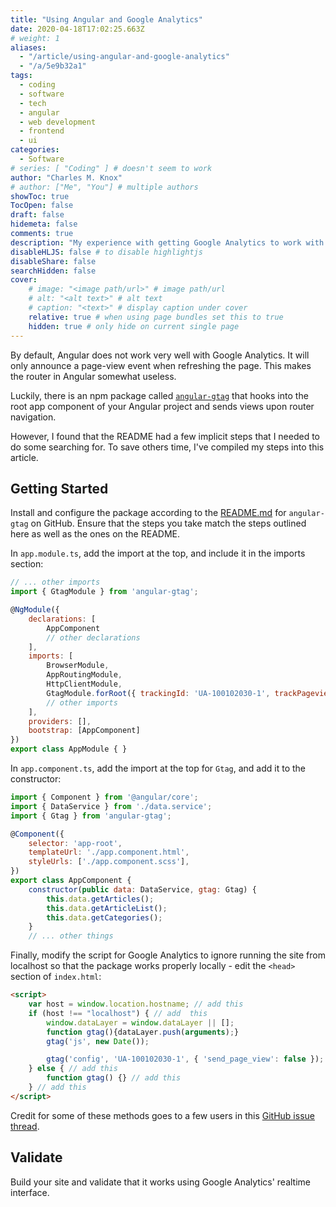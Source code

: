 ```yaml
---
title: "Using Angular and Google Analytics"
date: 2020-04-18T17:02:25.663Z
# weight: 1
aliases:
  - "/article/using-angular-and-google-analytics"
  - "/a/5e9b32a1"
tags:
  - coding
  - software
  - tech
  - angular
  - web development
  - frontend
  - ui
categories:
  - Software
# series: [ "Coding" ] # doesn't seem to work
author: "Charles M. Knox"
# author: ["Me", "You"] # multiple authors
showToc: true
TocOpen: false
draft: false
hidemeta: false
comments: true
description: "My experience with getting Google Analytics to work with Angular."
disableHLJS: false # to disable highlightjs
disableShare: false
searchHidden: false
cover:
    # image: "<image path/url>" # image path/url
    # alt: "<alt text>" # alt text
    # caption: "<text>" # display caption under cover
    relative: true # when using page bundles set this to true
    hidden: true # only hide on current single page
---
```



By default, Angular does not work very well with Google Analytics. It will only announce a page-view event when refreshing the page. This makes the router in Angular somewhat useless.

Luckily, there is an npm package called [`angular-gtag`](https://github.com/codediodeio/angular-gtag) that hooks into the root app component of your Angular project and sends views upon router navigation.

However, I found that the README had a few implicit steps that I needed to do some searching for. To save others time, I've compiled my steps into this article.

## Getting Started

Install and configure the package according to the [README.md](https://github.com/codediodeio/angular-gtag/blob/master/README.md) for `angular-gtag` on GitHub. Ensure that the steps you take match the steps outlined here as well as the ones on the README.

In `app.module.ts`, add the import at the top, and include it in the imports section:

```js
// ... other imports
import { GtagModule } from 'angular-gtag';

@NgModule({
    declarations: [
        AppComponent
        // other declarations
    ],
    imports: [
        BrowserModule,
        AppRoutingModule,
        HttpClientModule,
        GtagModule.forRoot({ trackingId: 'UA-100102030-1', trackPageviews: true })
        // other imports
    ],
    providers: [],
    bootstrap: [AppComponent]
})
export class AppModule { }
```

In `app.component.ts`, add the import at the top for `Gtag`, and add it to the constructor:

```js
import { Component } from '@angular/core';
import { DataService } from './data.service';
import { Gtag } from 'angular-gtag';

@Component({
    selector: 'app-root',
    templateUrl: './app.component.html',
    styleUrls: ['./app.component.scss'],
})
export class AppComponent {
    constructor(public data: DataService, gtag: Gtag) {
        this.data.getArticles();
        this.data.getArticleList();
        this.data.getCategories();
    }
    // ... other things
```

Finally, modify the script for Google Analytics to ignore running the site from localhost so that the package works properly locally - edit the `<head>` section of `index.html`:

```html
<script>
    var host = window.location.hostname; // add this
    if (host !== "localhost") { // add  this
        window.dataLayer = window.dataLayer || [];
        function gtag(){dataLayer.push(arguments);}
        gtag('js', new Date());

        gtag('config', 'UA-100102030-1', { 'send_page_view': false }); // added the 'send_page_view' parameter as instructed by angular-gtag's readme
    } else { // add this
        function gtag() {} // add this
    } // add this
</script>
```

Credit for some of these methods goes to a few users in this [GitHub issue thread](https://github.com/codediodeio/angular-gtag/issues/5#issuecomment-529693638).

## Validate

Build your site and validate that it works using Google Analytics' realtime interface.

